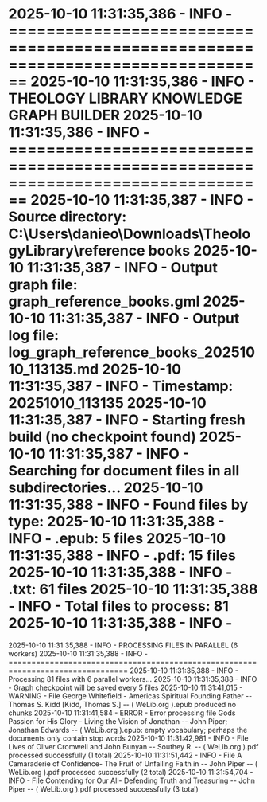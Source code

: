 2025-10-10 11:31:35,386 - INFO - ================================================================================
2025-10-10 11:31:35,386 - INFO - THEOLOGY LIBRARY KNOWLEDGE GRAPH BUILDER
2025-10-10 11:31:35,386 - INFO - ================================================================================
2025-10-10 11:31:35,387 - INFO - Source directory: C:\Users\danieo\Downloads\TheologyLibrary\reference books
2025-10-10 11:31:35,387 - INFO - Output graph file: graph_reference_books.gml
2025-10-10 11:31:35,387 - INFO - Output log file: log_graph_reference_books_20251010_113135.md
2025-10-10 11:31:35,387 - INFO - Timestamp: 20251010_113135
2025-10-10 11:31:35,387 - INFO - 
Starting fresh build (no checkpoint found)
2025-10-10 11:31:35,387 - INFO - 
Searching for document files in all subdirectories...
2025-10-10 11:31:35,388 - INFO - Found files by type:
2025-10-10 11:31:35,388 - INFO -   .epub: 5 files
2025-10-10 11:31:35,388 - INFO -   .pdf: 15 files
2025-10-10 11:31:35,388 - INFO -   .txt: 61 files
2025-10-10 11:31:35,388 - INFO - Total files to process: 81
2025-10-10 11:31:35,388 - INFO - 
================================================================================
2025-10-10 11:31:35,388 - INFO - PROCESSING FILES IN PARALLEL (6 workers)
2025-10-10 11:31:35,388 - INFO - ================================================================================
2025-10-10 11:31:35,388 - INFO - Processing 81 files with 6 parallel workers...
2025-10-10 11:31:35,388 - INFO - Graph checkpoint will be saved every 5 files
2025-10-10 11:31:41,015 - WARNING -   File George Whitefield - Americas Spiritual Founding Father -- Thomas S. Kidd [Kidd, Thomas S.] -- ( WeLib.org ).epub produced no chunks
2025-10-10 11:31:41,584 - ERROR -   Error processing file Gods Passion for His Glory - Living the Vision of Jonathan -- John Piper; Jonathan Edwards -- ( WeLib.org ).epub: empty vocabulary; perhaps the documents only contain stop words
2025-10-10 11:31:42,981 - INFO -   File Lives of Oliver Cromwell and John Bunyan -- Southey R. -- ( WeLib.org ).pdf processed successfully (1 total)
2025-10-10 11:31:51,442 - INFO -   File A Camaraderie of Confidence- The Fruit of Unfailing Faith in -- John Piper -- ( WeLib.org ).pdf processed successfully (2 total)
2025-10-10 11:31:54,704 - INFO -   File Contending for Our All- Defending Truth and Treasuring -- John Piper -- ( WeLib.org ).pdf processed successfully (3 total)
